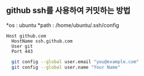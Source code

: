 ## github ssh를 사용하여 커밋하는 방법 

*os : ubuntu
*path : /home/ubuntu/.ssh/config

```
Host github.com
  HostName ssh.github.com
  User git
  Port 443
```

```bash
  git config --global user.email "you@example.com"
  git config --global user.name "Your Name"
```